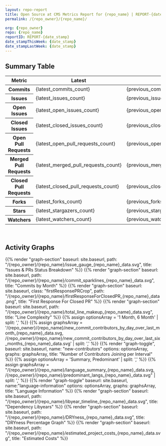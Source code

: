 ```yaml
---
layout: repo-report
title: Open Source at CMS Metrics Report for {repo_name} | REPORT-{date_stamp}
permalink: /{repo_owner}/{repo_name}/

org: {repo_owner}
repo: {repo_name}
reportID: REPORT-{date_stamp}
date_stampThisWeek: {date_stamp}
date_stampLastWeek: {date_stamp}
---
```

<div class="summary-table">
  <table class="usa-table usa-table--borderless">
    <h2> Summary Table </h2>
    <thead>
      <tr>
        <th scope="col">Metric</th>
        <th scope="col">Latest</th>
        <th scope="col">Previous</th>
        <th scope="col">Diff</th>
        <th scope="col">% Diff</th>
      </tr>
    </thead>
    <tbody>
      <tr>
        <th scope="row">Commits</th>
        <td>{latest_commits_count}</td>
        <td>{previous_commits_count}</td>
        <td style="{commits_count_diff_color}" >{commits_count_diff}</td>
        <td style="{commits_count_diff_percent_color}" >{commits_count_diff_percent}%</td>
      </tr>
      <tr>
        <th scope="row">Issues</th>
        <td>{latest_issues_count}</td>
        <td>{previous_issues_count}</td>
        <td style="{issues_count_diff_color}" >{issues_count_diff}</td>
        <td style="{issues_count_diff_percent_color}" >{issues_count_diff_percent}%</td>
      </tr>
      <tr>
        <th scope="row">Open Issues</th>
        <td>{latest_open_issues_count}</td>
        <td>{previous_open_issues_count}</td>
        <td style="{open_issues_count_diff_color}" >{open_issues_count_diff}</td>
        <td style="{open_issues_count_diff_percent_color}" >{open_issues_count_diff_percent}%</td>
      </tr>
      <tr>
        <th scope="row">Closed Issues</th>
        <td>{latest_closed_issues_count}</td>
        <td>{previous_closed_issues_count}</td>
        <td style="{closed_issues_count_diff_color}" >{closed_issues_count_diff}</td>
        <td style="{closed_issues_count_diff_percent_color}" >{closed_issues_count_diff_percent}%</td>
      </tr>
      <tr>
        <th scope="row">Open Pull Requests</th>
        <td>{latest_open_pull_requests_count}</td>
        <td>{previous_open_pull_requests_count}</td>
        <td style="{open_pull_requests_count_diff_color}" >{open_pull_requests_count_diff}</td>
        <td style="{open_pull_requests_count_diff_percent_color}" >{open_pull_requests_count_diff_percent}%</td>
      </tr>
      <tr>
        <th scope="row">Merged Pull Requests</th>
        <td>{latest_merged_pull_requests_count}</td>
        <td>{previous_merged_pull_requests_count}</td>
        <td style="{merged_pull_requests_count_diff_color}" >{merged_pull_requests_count_diff}</td>
        <td style="{merged_pull_requests_count_diff_percent_color}" >{merged_pull_requests_count_diff_percent}%</td>
      </tr>
      <tr>
        <th scope="row">Closed Pull Requests</th>
        <td>{latest_closed_pull_requests_count}</td>
        <td>{previous_closed_pull_requests_count}</td>
        <td style="{closed_pull_requests_count_diff_color}" >{closed_pull_requests_count_diff}</td>
        <td style="{closed_pull_requests_count_diff_percent_color}" >{closed_pull_requests_count_diff_percent}%</td>
      </tr>
      <tr>
        <th scope="row">Forks</th>
        <td>{latest_forks_count}</td>
        <td>{previous_forks_count}</td>
        <td style="{forks_count_diff_color}" >{forks_count_diff}</td>
        <td style="{forks_count_diff_percent_color}" >{forks_count_diff_percent}%</td>
      </tr>
      <tr>
        <th scope="row">Stars</th>
        <td>{latest_stargazers_count}</td>
        <td>{previous_stargazers_count}</td>
        <td style="{stargazers_count_diff_color}" >{stargazers_count_diff}</td>
        <td style="{stargazers_count_diff_percent_color}" >{stargazers_count_diff_percent}%</td>
      </tr>
      <tr>
        <th scope="row">Watchers</th>
        <td>{latest_watchers_count}</td>
        <td>{previous_watchers_count}</td>
        <td style="{watchers_count_diff_color}" >{watchers_count_diff}</td>
        <td style="{watchers_count_diff_percent_color}" >{watchers_count_diff_percent}%</td>
      </tr>
    </tbody>
  </table>
</div>
<div class="graph-container">
  <br>
  <h2>Activity Graphs</h2>
  <div class="all-graphs">
    <!--- Issues/PRs Status Breakdown Graph -->
    {{% render "graph-section"  baseurl: site.baseurl, path: "/{repo_owner}/{repo_name}/issue_gauge_{repo_name}_data.svg", title: "Issues & PRs Status Breakdown" %}}
    <!--- Contributor Activity Line Graph -->
    {{% render "graph-section" baseurl: site.baseurl, path: "/{repo_owner}/{repo_name}/commit_sparklines_{repo_name}_data.svg", title: "Commits by Month" %}}
    <!--- First Response For Closed PR Scatterplot -->
    {{% render "graph-section" baseurl: site.baseurl, class: "firstResponsePRCrop", path: "/{repo_owner}/{repo_name}/firstResponseForClosedPR_{repo_name}_data.png", title: "First Response For Closed PR" %}}
    <!--- Line Complexity Graphs -->
    {{% render "graph-section" baseurl: site.baseurl, path: "/{repo_owner}/{repo_name}/total_line_makeup_{repo_name}_data.svg", title: "Line Complexity" %}}
    <!--- New Commit Contributors by Day over Last Month and Last 6 Months -->
      {{% assign optionsArray = '1 Month, 6 Month' | split: ',' %}}
      {{% assign graphsArray = '/{repo_owner}/{repo_name}/new_commit_contributors_by_day_over_last_month_{repo_name}_data.svg, /{repo_owner}/{repo_name}/new_commit_contributors_by_day_over_last_six_months_{repo_name}_data.svg' | split: ',' %}}
      {{% render "graph-toggle", baseurl: site.baseurl, name: "new-contributors" options: optionsArray, graphs: graphsArray, title: "Number of Contributors Joining per Interval" %}}
    <!-- Languages Graphs - Summary + Predominant -->
    {{% assign optionsArray = 'Summary, Predominant' | split: ',' %}}
    {{% assign graphsArray = "/{repo_owner}/{repo_name}/language_summary_{repo_name}_data.svg, /{repo_owner}/{repo_name}/predominant_langs_{repo_name}_data.svg" | split: ',' %}}
    {{% render "graph-toggle" baseurl: site.baseurl, name:"language-information" options: optionsArray, graphs: graphsArray, title: "Language Information" %}}
    <!-- Libyear Timeline Graph -->
    {{% render "graph-section" baseurl: site.baseurl, path: "/{repo_owner}/{repo_name}/libyear_timeline_{repo_name}_data.svg", title: "Dependency Libyears" %}}
    <!-- DRYness Percentages Graph -->
    {{% render "graph-section" baseurl: site.baseurl, path: "/{repo_owner}/{repo_name}/DRYness_{repo_name}_data.svg", title: "DRYness Percentage Graph" %}}
    <!-- Cost Estimate Chart -->
    {{% render "graph-section" baseurl: site.baseurl, path: "/{repo_owner}/{repo_name}/estimated_project_costs_{repo_name}_data.svg", title: "Estimated Costs" %}}
</div>